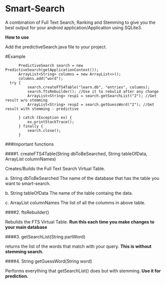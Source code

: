 # Smart-Search

A combination of Full Text Search, Ranking and Stemming to give you the best output for your android application/Application using SQLite3.


 <b>How to use</b>

Add the predictiveSearch.java file to your project.

#Example

          PredictiveSearch search = new PredictiveSearch(getApplicationContext());
          ArrayList<String> columns = new ArrayList<>();
          columns.add("word");
      try {
              search.createFTS4Table("learn.db", "entries", columns);
              search.ftsRebuilder(); //Use it to rebulid after any change
              ArrayList<String> resp1 = search.getSearchList("2"); //Get result w/o stemming
              ArrayList<String> resp2 = search.getGuessWord("2"); //Get result with stemming - predictive

          } catch (Exception ex) {
              ex.printStackTrace();
          } finally {
              search.close();
          }



###Important functions

####1. createFTS4Table(String dbToBeSearched, String tableOfData, ArrayList<String> columnNames)

   Creates/Builds the Full Text Search Virtual Table.

   a. String dbToBeSearched
       The name of the database that has the table you want to smart-search.
    
   b. String tableOfData
       The name of the table containg the data.
    
   c. ArrayList<String> columnNames
       The list of all the columms in above table.
       
####2. ftsRebuilder()

   Rebulids the FTS Virtual Table. <strong>Run this each time you make changes to your main database</strong>
   
####3. getSearchList(String partWord)

   returns the list of the words that match with your query. <strong>This is without stemming search.</strong>
   
####4. String getGuessWord(String word)
   
   Performs everything that getSearchList() does but with stemming.<strong> Use it for prediction.<strong>
   

   
   

